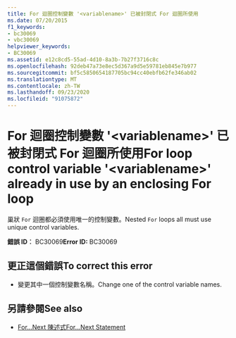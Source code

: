 ```yaml
---
title: For 迴圈控制變數 '<variablename>' 已被封閉式 For 迴圈所使用
ms.date: 07/20/2015
f1_keywords:
- bc30069
- vbc30069
helpviewer_keywords:
- BC30069
ms.assetid: e12c8cd5-55ad-4d10-8a3b-7b27f3716c8c
ms.openlocfilehash: 92deb47a73e8ec5d367a9d5e59781eb845e7b977
ms.sourcegitcommit: bf5c5850654187705bc94cc40ebfb62fe346ab02
ms.translationtype: MT
ms.contentlocale: zh-TW
ms.lasthandoff: 09/23/2020
ms.locfileid: "91075872"
---
```

# <a name="for-loop-control-variable-variablename-already-in-use-by-an-enclosing-for-loop"></a><span data-ttu-id="46b2b-102">For 迴圈控制變數 '\<variablename>' 已被封閉式 For 迴圈所使用</span><span class="sxs-lookup"><span data-stu-id="46b2b-102">For loop control variable '\<variablename>' already in use by an enclosing For loop</span></span>

<span data-ttu-id="46b2b-103">巢狀 `For` 迴圈都必須使用唯一的控制變數。</span><span class="sxs-lookup"><span data-stu-id="46b2b-103">Nested `For` loops all must use unique control variables.</span></span>  
  
 <span data-ttu-id="46b2b-104">**錯誤 ID︰** BC30069</span><span class="sxs-lookup"><span data-stu-id="46b2b-104">**Error ID:** BC30069</span></span>  
  
## <a name="to-correct-this-error"></a><span data-ttu-id="46b2b-105">更正這個錯誤</span><span class="sxs-lookup"><span data-stu-id="46b2b-105">To correct this error</span></span>  
  
- <span data-ttu-id="46b2b-106">變更其中一個控制變數名稱。</span><span class="sxs-lookup"><span data-stu-id="46b2b-106">Change one of the control variable names.</span></span>  
  
## <a name="see-also"></a><span data-ttu-id="46b2b-107">另請參閱</span><span class="sxs-lookup"><span data-stu-id="46b2b-107">See also</span></span>

- [<span data-ttu-id="46b2b-108">For...Next 陳述式</span><span class="sxs-lookup"><span data-stu-id="46b2b-108">For...Next Statement</span></span>](../language-reference/statements/for-next-statement.md)
